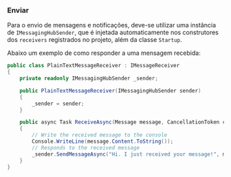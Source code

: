 ### Enviar

Para o envio de mensagens e notificações, deve-se utilizar uma instância de `IMessagingHubSender`, que é injetada automaticamente nos construtores dos `receivers` registrados no projeto, além da classe `Startup`.

Abaixo um exemplo de como responder a uma mensagem recebida:

```csharp
public class PlainTextMessageReceiver : IMessageReceiver
{
    private readonly IMessagingHubSender _sender;

    public PlainTextMessageReceiver(IMessagingHubSender sender)
    {
        _sender = sender;
    }

    public async Task ReceiveAsync(Message message, CancellationToken cancellationToken)
    {
        // Write the received message to the console
        Console.WriteLine(message.Content.ToString());
        // Responds to the received message
        _sender.SendMessageAsync("Hi. I just received your message!", message.From, cancellationToken);
    }
}
```
